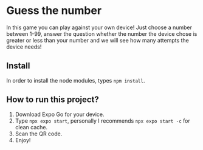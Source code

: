# Guess the number

In this game you can play against your own device!
Just choose a number between 1-99, answer the question whether the number the device chose is greater or less than your number and we will see how many attempts the device needs!

## Install

In order to install the node modules, types `npm install`.

## How to run this project?

1. Download Expo Go for your device.
2. Type `npx expo start`, personally I recommends `npx expo start -c` for clean cache.
3. Scan the QR code.
4. Enjoy!
